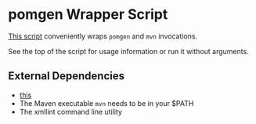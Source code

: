 # pomgen Wrapper Script

[This script](maven.sh) conveniently wraps `pomgen` and `mvn` invocations.

See the top of the script for usage information or run it without arguments.

## External Dependencies

- [this](../README.md#external-dependencies)
- The Maven executable `mvn` needs to be in your $PATH
- The xmllint command line utility
